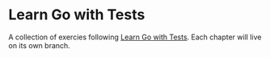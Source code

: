 # Learn Go with Tests

A collection of exercies following [Learn Go with Tests](https://quii.gitbook.io/learn-go-with-tests/go-fundamentals/install-go). Each chapter will live on its own branch.